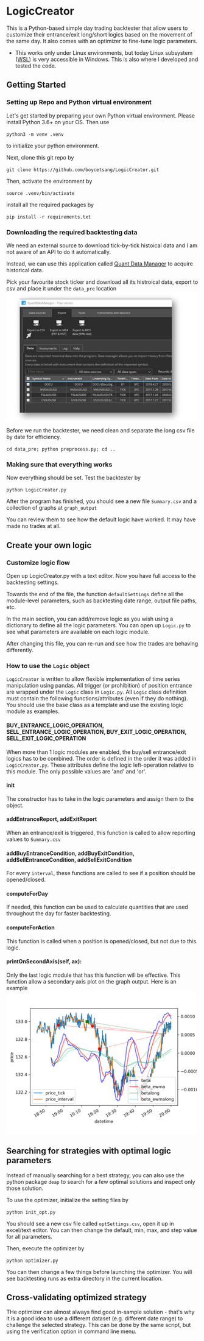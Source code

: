 # LogicCreator
This is a Python-based simple day trading backtester that allow users to customize their entrance/exit long/short logics based on the movement of the same day. It also comes with an optimizer to fine-tune logic parameters. 
* This works only under Linux environments, but today Linux subsystem ([WSL](https://docs.microsoft.com/en-us/learn/modules/get-started-with-windows-subsystem-for-linux/)) is very accessible in Windows. This is also where I developed and tested the code.

## Getting Started
### Setting up Repo and Python virtual environment
Let's get started by preparing your own Python virtual environment. Please install Python 3.6+ on your OS. Then use

`python3 -m venv .venv`

to initialize your python environment.

Next, clone this git repo by 

`git clone https://github.com/boycetsang/LogicCreator.git`

Then, activate the environment by

`source .venv/bin/activate`

install all the required packages by 

`pip install -r requirements.txt`

### Downloading the required backtesting data
We need an external source to download tick-by-tick histoical data and I am not aware of an API to do it automatically.

Instead, we can use this application called [Quant Data Manager](https://strategyquant.com/quantdatamanager/) to acquire historical data.

Pick your favourite stock ticker and download all its histroical data, export to csv and place it under the `data_pre` location
![QuantDataManager](https://github.com/boycetsang/LogicCreator/blob/master/docs/quantapp.JPG)

Before we run the backtester, we need clean and separate the long csv file by date for efficiency.

`cd data_pre; python preprocess.py; cd ..`

### Making sure that everything works
Now everything should be set. Test the backtester by

`python LogicCreator.py`

After the program has finished, you should see a new file `Summary.csv` and a collection of graphs at `graph_output`

You can review them to see how the default logic have worked. It may have made no trades at all.

## Create your own logic
### Customize logic flow
Open up LogicCreator.py with a text editor. Now you have full access to the backtesting settings.

Towards the end of the file, the function `defaultSettings` define all the module-level parameters, such as backtesting date range, output file paths, etc.

In the main section, you can add/remove logic as you wish using a dictionary to define all the logic parameters. You can open up `Logic.py` to see what parameters are available on each logic module.

After changing this file, you can re-run and see how the trades are behaving differently.

### How to use the `Logic` object 
`LogicCreator` is written to allow flexible implementation of time series manipulation using pandas. All trigger (or prohibition) of position entrance are wrapped under the `Logic` class in `Logic.py`. All `Logic` class definition must contain the following functions/attributes (even if they do nothing). You should use the base class as a template and use the existing logic module as examples.

#### BUY_ENTRANCE_LOGIC_OPERATION, SELL_ENTRANCE_LOGIC_OPERATION, BUY_EXIT_LOGIC_OPERATION, SELL_EXIT_LOGIC_OPERATION
When more than 1 logic modules are enabled, the buy/sell entrance/exit logics has to be combined. The order is defined in the order it was added in `LogicCreator.py`. These attributes define the logic left-operation relative to this module. The only possible values are 'and' and 'or'.

#### __init__
The constructor has to take in the logic parameters and assign them to the object.

#### addEntranceReport, addExitReport
When an entrance/exit is triggered, this function is called to allow reporting values to `Summary.csv`

#### addBuyEntranceCondition, addBuyExitCondition, addSellEntranceCondition, addSellExitCondition
For every `interval`, these functions are called to see if a position should be opened/closed.

#### computeForDay
If needed, this function can be used to calculate quantities that are used throughout the day for faster backtesting.

#### computeForAction
This function is called when a position is opened/closed, but not due to this logic.

#### printOnSecondAxis(self, ax):
Only the last logic module that has this function will be effective. This function allow a secondary axis plot on the graph output. Here is an example  
<img src="https://github.com/boycetsang/LogicCreator/blob/master/docs/graph_example.png" width="500">

## Searching for strategies with optimal logic parameters
Instead of manually searching for a best strategy, you can also use the python package `deap` to search for a few optimal solutions and inspect only those solution.

To use the optimizer, initialize the setting files by

`python init_opt.py`

You should see a new csv file called `optSettings.csv`, open it up in excel/text editor. You can then change the default, min, max, and step value for all parameters.

Then, execute the optimizer by 

`python optimizer.py`

You can then change a few things before launching the optimizer. You will see backtesting runs as extra directory in the current location. 

## Cross-validating optimized strategy
THe optimizer can almost always find good in-sample solution - that's why it is a good idea to use a different dataset (e.g. different date range) to challenge the selected strategy. This can be done by the same script, but using the verification option in command line menu.
